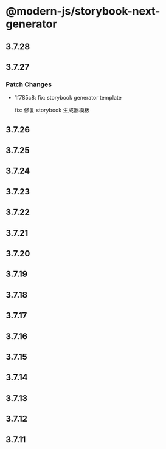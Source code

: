 # @modern-js/storybook-next-generator

## 3.7.28

## 3.7.27

### Patch Changes

- 1f785c8: fix: storybook generator template

  fix: 修复 storybook 生成器模板

## 3.7.26

## 3.7.25

## 3.7.24

## 3.7.23

## 3.7.22

## 3.7.21

## 3.7.20

## 3.7.19

## 3.7.18

## 3.7.17

## 3.7.16

## 3.7.15

## 3.7.14

## 3.7.13

## 3.7.12

## 3.7.11
